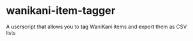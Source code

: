 # wanikani-item-tagger
A userscript that allows you to tag WaniKani items and export them as CSV lists
